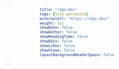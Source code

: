---
                title: "rdgo.dev"
                tags: [Sito personale]
                externalUrl: "https://rdgo.dev/"
                weight: 311
                showDate: false
                showAuthor: false
                showReadingTime: false
                showEdit: false
                showLikes: false
                showViews: false
                layoutBackgroundHeaderSpace: false
                ---

